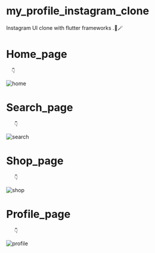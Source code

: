 # my_profile_instagram_clone

Instagram UI clone with flutter frameworks .🤞🪄

# Home_page

      👇

![home](https://user-images.githubusercontent.com/105273927/185968282-425662d9-dab7-4d5f-9ee3-4b55d26d2fa1.png)

# Search_page 

       👇
       
![search](https://user-images.githubusercontent.com/105273927/185968306-35d63389-766b-464c-bf92-77dfa5001219.png)

# Shop_page 

       👇
       
![shop](https://user-images.githubusercontent.com/105273927/185968314-971b8ee1-85b6-4533-a53b-160f58524a7b.png)

# Profile_page 
       
       👇
![profile](https://user-images.githubusercontent.com/105273927/185968325-40c76cbc-bae4-44e1-8ffb-b39b32f3891d.png)
